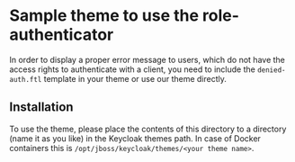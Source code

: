 # Sample theme to use the role-authenticator

In order to display a proper error message to users, which do not have the access rights to authenticate with a client, you need to include the `denied-auth.ftl` template in your theme or use our theme directly.

## Installation

To use the theme, please place the contents of this directory to a directory (name it as you like) in the Keycloak themes path. In case of Docker containers this is `/opt/jboss/keycloak/themes/<your theme name>`.
